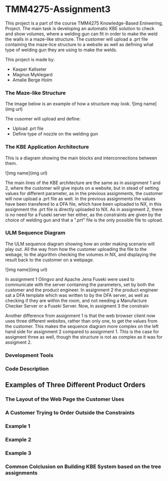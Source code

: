 # TMM4275-Assignment3

This project is a part of the course TMM4275 Knowledge-Based Enineering, Project. The main task is developing an automatic KBE solution to check and show volumes, where a welding gun can fit in order to make the weld the walls in a maze-like structure. The customer will upload a .prt file containing the maze-lice structure to a website as well as defining what type of welding gun they are using to make the welds. 

This project is made by: 
* Kasper Kallseter
* Magnus Myklegard
* Amalie Berge Holm

### The Maze-like Structure
The image below is an example of how a structure may look. 
![img name](img url)

The cusomer will upload and define: 
* Upload .prt file 
* Define type of nozzle on the welding gun

### The KBE Application Architecture
This is a diagram showing the main blocks and interconnections between them. 

![img name](img url)

The main lines of the KBE architecture are the same as in assignment 1 and 2, where the customer will give inputs on a website, but in stead of setting values for different parameter, as in the previous assignments, the customer will now upload a .prt file as well. In the previous assignments the values have been transfered to a DFA file, which have been uploaded to NX, in this assignment the .prt file is directly uploaded to NX. As in assignment 2, there is no need for a Fuseki server her either, as the constraints are given by the choice of welding gun and that a ".prt" file is the only possible file to upload. 

### ULM Sequence Diagram
The ULM sequence diagram showing how an order making scenario will play out. All the way from how the customer uploading the file to the webage, to the algorithm checking the volumes in NX, and displaying the result back to the customer on a webpage. 

![img name](img url)

In assignment 1 Olingvo and Apache Jena Fuseki were used to communicate with the server containing the parameters, set by both the customer and the product engineer. In assignment 2 the product engineer sat a DFA template which was written to by the DFA server, as well as checking if they are within the room, and not needing a Manufacture Checker Server or a Fuseki Server. Now, in assigment 3 the constrain

Another difference from assignment 1 is that the web browser client now uses three different websites, rather than only one, to get the values from the customer. This makes the sequence diagram more complex on the left hand side for assignment 2 compared to assignment 1. This is the case for assigment three as well, though the structure is not as complex as it was for assigment 2. 

### Development Tools


### Code Description 

## Examples of Three Different Product Orders  

### The Layout of the Web Page the Customer Uses

### A Customer Trying to Order Outside the Constraints

### Example 1 

### Example 2

### Example 3

### Common Colclusion on Building KBE System based on the tree assignments 
